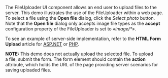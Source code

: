 The FileUploader UI component allows an&nbsp;end user to&nbsp;upload files to&nbsp;the server. This demo illustrates the use of&nbsp;the FileUploader within a&nbsp;web page. To&nbsp;select a&nbsp;file using the **Open file** dialog, click the _Select photo_ button. Note that the **Open file** dialog only accepts image file types as&nbsp;the **accept** configuration property of&nbsp;the FileUploader is&nbsp;set to&nbsp;_&laquo;image/\*&raquo;_. 

To see an example of server-side implementation, refer to the **HTML Form Upload** article for [ASP.NET](/Documentation/Guide/Widgets/FileUploader/Upload_Files/Server-Side_Implementation_in_ASP.NET/#HTML_Form_Upload) or [PHP](/Documentation/Guide/Widgets/FileUploader/Upload_Files/Server-Side_Implementation_in_PHP/#HTML_Form_Upload).

**NOTE:** This demo does not actually upload the selected file. To&nbsp;upload a&nbsp;file, submit the form. The form element should contain the **action** attribute, which holds the URL of&nbsp;the page providing server scenarios for saving uploaded files.